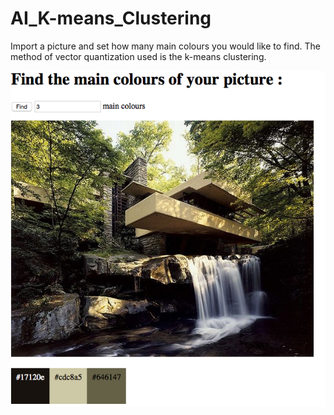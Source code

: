 # AI_K-means_Clustering

Import a picture and set how many main colours you would like to find.
The method of vector quantization used is the k-means clustering.

![alt tag](/screenshot/01.png)